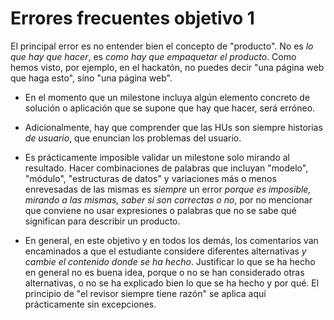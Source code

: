 # Errores frecuentes objetivo 1

El principal error es no entender bien el concepto de "producto". No es *lo que
hay que hacer*, es *como hay que empaquetar el producto*. Como hemos visto, por
ejemplo, en el hackatón, no puedes decir "una página web que haga esto", sino
"una página web".

- En el momento que un milestone incluya algún elemento concreto de solución o
aplicación que se supone que hay que hacer, será erróneo.

- Adicionalmente, hay que comprender que las HUs son siempre historias
*de usuario*, que enuncian los problemas del usuario.

- Es prácticamente imposible validar un milestone solo mirando al
  resultado. Hacer combinaciones de palabras que incluyan "modelo", "módulo",
  "estructuras de datos" y variaciones más o menos enrevesadas de las mismas es
  *siempre* un error *porque es imposible, mirando a las mismas, saber si son
  correctas o no*, por no mencionar que conviene no usar expresiones o palabras
  que no se sabe qué significan para describir un producto.

- En general, en este objetivo y en todos los demás, los comentarios van
  encaminados a que el estudiante considere diferentes alternativas *y cambie el
  contenido donde se ha hecho*. Justificar lo que se ha hecho en general no es
  buena idea, porque o no se han considerado otras alternativas, o no se ha
  explicado bien lo que se ha hecho y por qué. El principio de "el revisor
  siempre tiene razón" se aplica aquí prácticamente sin excepciones.
